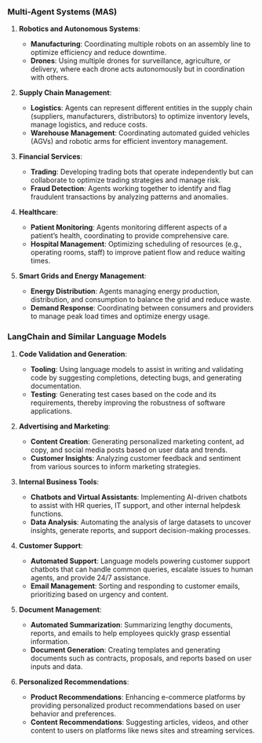 ### Multi-Agent Systems (MAS)

1. **Robotics and Autonomous Systems**:
   - **Manufacturing**: Coordinating multiple robots on an assembly line to optimize efficiency and reduce downtime.
   - **Drones**: Using multiple drones for surveillance, agriculture, or delivery, where each drone acts autonomously but in coordination with others.

2. **Supply Chain Management**:
   - **Logistics**: Agents can represent different entities in the supply chain (suppliers, manufacturers, distributors) to optimize inventory levels, manage logistics, and reduce costs.
   - **Warehouse Management**: Coordinating automated guided vehicles (AGVs) and robotic arms for efficient inventory management.

3. **Financial Services**:
   - **Trading**: Developing trading bots that operate independently but can collaborate to optimize trading strategies and manage risk.
   - **Fraud Detection**: Agents working together to identify and flag fraudulent transactions by analyzing patterns and anomalies.

4. **Healthcare**:
   - **Patient Monitoring**: Agents monitoring different aspects of a patient’s health, coordinating to provide comprehensive care.
   - **Hospital Management**: Optimizing scheduling of resources (e.g., operating rooms, staff) to improve patient flow and reduce waiting times.

5. **Smart Grids and Energy Management**:
   - **Energy Distribution**: Agents managing energy production, distribution, and consumption to balance the grid and reduce waste.
   - **Demand Response**: Coordinating between consumers and providers to manage peak load times and optimize energy usage.

### LangChain and Similar Language Models

1. **Code Validation and Generation**:
   - **Tooling**: Using language models to assist in writing and validating code by suggesting completions, detecting bugs, and generating documentation.
   - **Testing**: Generating test cases based on the code and its requirements, thereby improving the robustness of software applications.

2. **Advertising and Marketing**:
   - **Content Creation**: Generating personalized marketing content, ad copy, and social media posts based on user data and trends.
   - **Customer Insights**: Analyzing customer feedback and sentiment from various sources to inform marketing strategies.

3. **Internal Business Tools**:
   - **Chatbots and Virtual Assistants**: Implementing AI-driven chatbots to assist with HR queries, IT support, and other internal helpdesk functions.
   - **Data Analysis**: Automating the analysis of large datasets to uncover insights, generate reports, and support decision-making processes.

4. **Customer Support**:
   - **Automated Support**: Language models powering customer support chatbots that can handle common queries, escalate issues to human agents, and provide 24/7 assistance.
   - **Email Management**: Sorting and responding to customer emails, prioritizing based on urgency and content.

5. **Document Management**:
   - **Automated Summarization**: Summarizing lengthy documents, reports, and emails to help employees quickly grasp essential information.
   - **Document Generation**: Creating templates and generating documents such as contracts, proposals, and reports based on user inputs and data.

6. **Personalized Recommendations**:
   - **Product Recommendations**: Enhancing e-commerce platforms by providing personalized product recommendations based on user behavior and preferences.
   - **Content Recommendations**: Suggesting articles, videos, and other content to users on platforms like news sites and streaming services.
